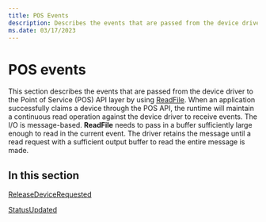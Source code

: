 ```yaml
---
title: POS Events
description: Describes the events that are passed from the device driver to the Point of Service (POS) API layer by using ReadFile.
ms.date: 03/17/2023
---
```


# POS events

This section describes the events that are passed from the device driver to the Point of Service (POS) API layer by using [ReadFile](/windows/win32/api/fileapi/nf-fileapi-readfile). When an application successfully claims a device through the POS API, the runtime will maintain a continuous read operation against the device driver to receive events. The I/O is message-based. **ReadFile** needs to pass in a buffer sufficiently large enough to read in the current event. The driver retains the message until a read request with a sufficient output buffer to read the entire message is made.

## In this section

[ReleaseDeviceRequested](releasedevicerequested.md)

[StatusUpdated](statusupdated.md)
